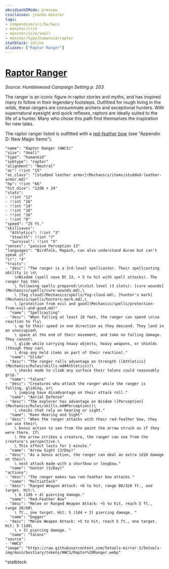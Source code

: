 ```yaml
---
obsidianUIMode: preview
cssclasses: json5e-monster
tags:
- compendium/src/5e/hwcs
- monster/cr/4
- monster/size/small
- monster/type/humanoid/raptor
statblock: inline
aliases: ["Raptor Ranger"]
---
```

# [Raptor Ranger](Mechanics\bestiary\humanoid/raptor-ranger-hwcs.md)
*Source: Humblewood Campaign Setting p. 203*  

The ranger is an iconic figure in raptor stories and myths, and has inspired many to follow in their legendary footsteps. Outfitted for rough living in the wilds, these rangers are consummate archers and exceptional hunters. With supernatural eyesight and quick reflexes, raptors are ideally suited to the life of a hunter. Many who chose this path find themselves the inspiration for new tales.

The raptor ranger listed is outfitted with a [red-feather bow](Mechanics/items/red-feather-bow-hwcs.md) (see "Appendix D: New Magic Items").

```statblock
"name": "Raptor Ranger (HWCS)"
"size": "Small"
"type": "humanoid"
"subtype": "raptor"
"alignment": "Neutral"
"ac": !!int "15"
"ac_class": "[studded leather armor](Mechanics/items/studded-leather-armor.md)"
"hp": !!int "66"
"hit_dice": "12d6 + 24"
"stats":
- !!int "12"
- !!int "16"
- !!int "14"
- !!int "10"
- !!int "16"
- !!int "8"
"speed": "25 ft."
"skillsaves":
  "Athletics": !!int "3"
  "Stealth": !!int "7"
  "Survival": !!int "5"
"senses": "passive Perception 13"
"languages": "Birdfolk, Mapach, can also understand Auran but can't speak it"
"cr": "4"
"traits":
- "desc": "The ranger is a 3rd-level spellcaster. Their spellcasting ability is \n\
    \nWisdom (spell save DC 13, + 5 to hit with spell attacks). The ranger has the\
    \ following spells prepared:\n\n1st level (3 slots): [cure wounds](Mechanics/spells/cure-wounds.md),\
    \ [fog cloud](Mechanics/spells/fog-cloud.md), [hunter's mark](Mechanics/spells/hunters-mark.md),\
    \ [protection from evil and good](Mechanics/spells/protection-from-evil-and-good.md)"
  "name": "Spellcasting"
- "desc": "When falling at least 10 feet, the ranger can spend \n\na reaction to fly\
    \ up to their speed in one direction as they descend. They land in an unoccupied\
    \ space at the end of their movement, and take no falling damage. They cannot\
    \ glide while carrying heavy objects, heavy weapons, or shields (though they can\
    \ drop any held items as part of their reaction)."
  "name": "Glide"
- "desc": "The ranger rolls advantage on Strength ([Athletics](Mechanics/Rules/skills.md#Athletics))\
    \ checks made to climb any surface their talons could reasonably grip."
  "name": "Talons"
- "desc": "Creatures who attack the ranger while the ranger is falling, gliding, or\
    \ jumping have disadvantage on their attack roll."
  "name": "Aerial Defense"
- "desc": "The explorer has advantage on Wisdom ([Perception](Mechanics/Rules/skills.md#Perception))\
    \ checks that rely on hearing or sight."
  "name": "Keen Hearing and Sight"
- "desc": "When the ranger attacks with their red-feather bow, they can use their\
    \ bonus action to see from the point the arrow struck as if they were there. If\
    \ the arrow strikes a creature, the ranger can see from the creature's perspective.\
    \ This effect lasts for 1 minute."
  "name": "Arrow Sight (3/Day)"
- "desc": "As a bonus action, the ranger can deal an extra 1d10 damage on their\
    \ next attack made with a shortbow or longbow."
  "name": "Hunter (3/Day)"
"actions":
- "desc": "The ranger makes two red-feather bow attacks."
  "name": "Multiattack"
- "desc": "Ranged Weapon Attack: +6 to hit, range 80/320 ft., one target. Hit:\
    \ 6 (1d6 + 4) piercing damage."
  "name": "Red-Feather Bow"
- "desc": "Melee or Ranged Weapon Attack: +5 to hit, reach 5 ft., range 20/60\
    \ ft., one target. Hit: 5 (1d4 + 3) piercing damage. "
  "name": "Dagger"
- "desc": "Melee Weapon Attack: +5 to hit, reach 5 ft., one target. Hit: 5 (1d4\
    \ + 3) piercing damage. "
  "name": "Talons"
"source":
- "HWCS"
"image": "https://raw.githubusercontent.com/5etools-mirror-3/5etools-img/main/bestiary/tokens/HWCS/Raptor%20Ranger.webp"
```
^statblock